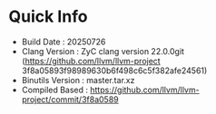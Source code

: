 # Quick Info
* Build Date : 20250726
* Clang Version : ZyC clang version 22.0.0git (https://github.com/llvm/llvm-project 3f8a05893f98989630b6f498c6c5f382afe24561)
* Binutils Version : master.tar.xz
* Compiled Based : https://github.com/llvm/llvm-project/commit/3f8a0589

